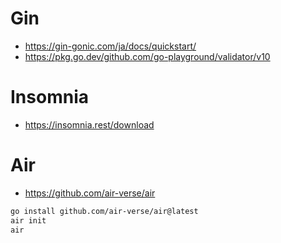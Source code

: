 # Gin
- https://gin-gonic.com/ja/docs/quickstart/
- https://pkg.go.dev/github.com/go-playground/validator/v10

# Insomnia
- https://insomnia.rest/download

# Air
- https://github.com/air-verse/air

```bash
go install github.com/air-verse/air@latest
air init
air
```
